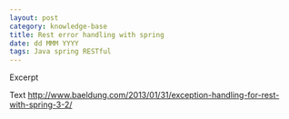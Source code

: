 ```yaml
---
layout: post
category: knowledge-base
title: Rest error handling with spring
date: dd MMM YYYY
tags: Java spring RESTful
---
```


Excerpt


Text
http://www.baeldung.com/2013/01/31/exception-handling-for-rest-with-spring-3-2/